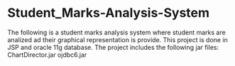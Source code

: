 # Student_Marks-Analysis-System
The following is a student marks analysis system where student marks are analized ad their graphical representation is provide.
This project is done in JSP and oracle 11g database.
The project includes the following jar files:
ChartDirector.jar
ojdbc6.jar

